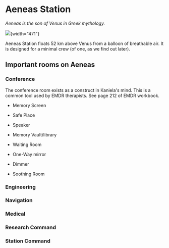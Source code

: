 # Aeneas Station

*Aeneas is the son of Venus in Greek mythology.*

![](https://cdn.cnn.com/cnnnext/dam/assets/141222115103-cloud-city.png){width="471"}

Aeneas Station floats 52 km above Venus from a balloon of breathable air. It is designed for a minimal crew (of one, as we find out later).

## Important rooms on Aeneas

### Conference

The conference room exists as a construct in Kaniela's mind. This is a common tool used by EMDR therapists. See page 212 of EMDR workbook.

-   Memory Screen

-   Safe Place

-   Speaker

-   Memory Vault/library

-   Waiting Room

-   One-Way mirror

-   Dimmer

-   Soothing Room

### Engineering

### Navigation

### Medical

### Research Command

### Station Command
